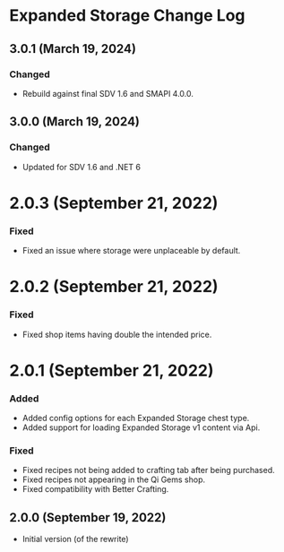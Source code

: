 # Expanded Storage Change Log

## 3.0.1 (March 19, 2024)

### Changed

* Rebuild against final SDV 1.6 and SMAPI 4.0.0.

## 3.0.0 (March 19, 2024)

### Changed

* Updated for SDV 1.6 and .NET 6

# 2.0.3 (September 21, 2022)

### Fixed

* Fixed an issue where storage were unplaceable by default.

# 2.0.2 (September 21, 2022)

### Fixed

* Fixed shop items having double the intended price.

# 2.0.1 (September 21, 2022)

### Added

* Added config options for each Expanded Storage chest type.
* Added support for loading Expanded Storage v1 content via Api.

### Fixed

* Fixed recipes not being added to crafting tab after being purchased.
* Fixed recipes not appearing in the Qi Gems shop.
* Fixed compatibility with Better Crafting.

## 2.0.0 (September 19, 2022)

* Initial version (of the rewrite)
